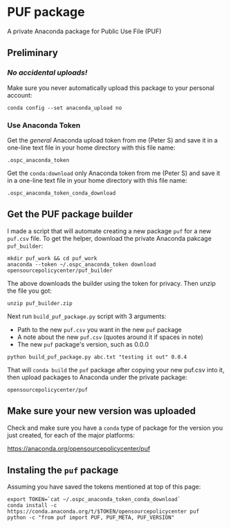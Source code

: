 # PUF package

A private Anaconda package for Public Use File (PUF)

## Preliminary

### *No accidental uploads!*
Make sure you never automatically upload this package to your personal
account:

`conda config --set anaconda_upload no`

### Use Anaconda Token

Get the *general* Anaconda upload token from me (Peter S) and save it in a one-line text file in your home directory with this file name:

`.ospc_anaconda_token`

Get the `conda:download` only Anaconda token from me (Peter S) and save it in a one-line text file in your home directory with this file name:

`.ospc_anaconda_token_conda_download`


## Get the PUF package builder

I made a script that will automate creating a new package `puf` for a new `puf.csv` file.  To get the helper, download the private Anaconda pakcage `puf_builder`:

```
mkdir puf_work && cd puf_work
anaconda --token ~/.ospc_anaconda_token download opensourcepolicycenter/puf_builder
```
The above downloads the builder using the token for privacy.  Then unzip the file you got:
```
unzip puf_builder.zip
```
Next run `build_puf_package.py` script with 3 arguments:
 * Path to the new `puf.csv` you want in the new `puf` package
 * A note about the new `puf.csv` (quotes around it if spaces in note)
 * The new `puf` package's version, such as 0.0.0

```
python build_puf_package.py abc.txt "testing it out" 0.0.4
```
That will `conda build` the `puf` package after copying your new puf.csv into it, then upload packages to Anaconda under the private package:

`opensourcepolicycenter/puf`

## Make sure your new version was uploaded

Check and make sure you have a `conda` type of package for the version you just created, for each of the major platforms:

https://anaconda.org/opensourcepolicycenter/puf

## Instaling the `puf` package

Assuming you have saved the tokens mentioned at top of this page:

```
export TOKEN=`cat ~/.ospc_anaconda_token_conda_download`
conda install -c https://conda.anaconda.org/t/$TOKEN/opensourcepolicycenter puf
python -c "from puf import PUF, PUF_META, PUF_VERSION"

```
